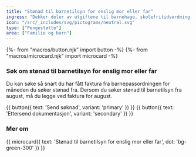 ```yaml
---
title: "Stønad til barnetilsyn for enslig mor eller far"
ingress: "Dekker deler av utgiftene til barnehage, skolefritidsordning (SFO) eller dagmamma når du er alene med barn og er i arbeid."
icon: "/src/_includes/svg/pictograms/neutral.svg"
type: ["Pengestøtte"]
area: ["Familie og barn"]
---
```


{%- from "macros/button.njk" import button -%}
{%- from "macros/microcard.njk" import microcard -%}

### Søk om stønad til barnetilsyn for enslig mor eller far

Du kan søke så snart du har fått faktura fra barnepassordningen for måneden du søker stønad fra. Dersom du søker stønad til barnetilsyn fra august, må du legge ved faktura for august.

<div class="grid gap-1.5 sm:flex mt-4">
{{ button({ text: 'Send søknad', variant: 'primary' }) }}
{{ button({ text: 'Ettersend dokumentasjon', variant: 'secondary' }) }}
</div>

<div class="my-8 border-deepblue-100 border-t"></div>

### Mer om

<div class="flex gap-1.5">
{{ microcard({ text: 'Stønad til barnetilsyn for enslig mor eller far', dot: 'bg-green-300' }) }}
</div>

